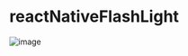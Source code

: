 # reactNativeFlashLight

![image](https://user-images.githubusercontent.com/22839113/173472387-f7fa2898-377e-4f64-8871-940dada395c0.png)
